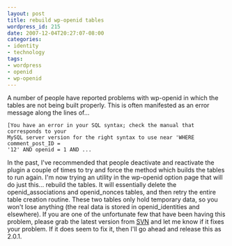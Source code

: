 ```yaml
---
layout: post
title: rebuild wp-openid tables
wordpress_id: 215
date: 2007-12-04T20:27:07-08:00
categories:
- identity
- technology
tags:
- wordpress
- openid
- wp-openid
---
```

A number of people have reported problems with wp-openid in which the tables are not being built properly.  This is
often manifested as an error message along the lines of...

    [You have an error in your SQL syntax; check the manual that corresponds to your 
    MySQL server version for the right syntax to use near 'WHERE comment_post_ID = 
    '12' AND openid = 1 AND ...

In the past, I've recommended that people deactivate and reactivate the plugin a couple of times to try and force the
method which builds the tables to run again.  I'm now trying an utility in the wp-openid option page that will do just
this... rebuild the tables.  It will essentially delete the openid_associations and openid_nonces tables, and then retry
the entire table creation routine.  These two tables only hold temporary data, so you won't lose anything (the real data
is stored in openid_identities and elsewhere).  If you are one of the unfortunate few that have been having this
problem, please grab the latest version from [SVN][] and let me know if it fixes your problem.  If it does seem to fix
it, then I'll go ahead and release this as 2.0.1.

[SVN]: http://svn.wp-plugins.org/openid/trunk/
